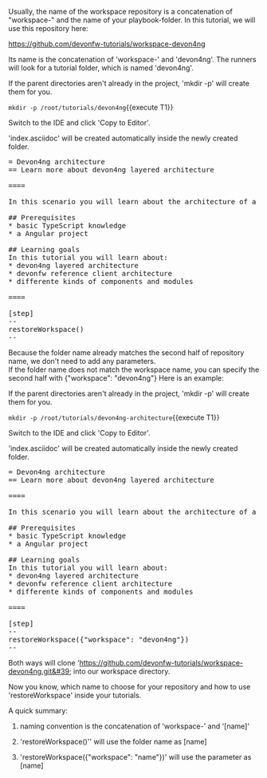 Usually, the name of the workspace repository is a concatenation of &#34;workspace-&#34; and the name of your playbook-folder.
In this tutorial, we will use this repository here:

https://github.com/devonfw-tutorials/workspace-devon4ng

Its name is the concatenation of &#39;workspace-&#39; and &#39;devon4ng&#39;.
The runners will look for a tutorial folder, which is named &#39;devon4ng&#39;. 



If the parent directories aren't already in the project, 'mkdir -p' will create them for you. 

`mkdir -p /root/tutorials/devon4ng`{{execute T1}}

Switch to the IDE and click 'Copy to Editor'. 

'index.asciidoc' will be created automatically inside the newly created folder.

<pre class="file" data-filename="tutorials/devon4ng/index.asciidoc">
= Devon4ng architecture
== Learn more about devon4ng layered architecture  

====

In this scenario you will learn about the architecture of a devon4ng project.

## Prerequisites
* basic TypeScript knowledge
* a Angular project   

## Learning goals
In this tutorial you will learn about: 
* devon4ng layered architecture
* devonfw reference client architecture
* differente kinds of components and modules

====

[step]
--
restoreWorkspace()
--
</pre>



 Because the folder name already matches the second half of repository name, we don&#39;t need to add any parameters.  
 If the folder name does not match the workspace name, you can specify the second half with {&#34;workspace&#34;: &#34;devon4ng&#34;}
 Here is an example:





If the parent directories aren't already in the project, 'mkdir -p' will create them for you. 

`mkdir -p /root/tutorials/devon4ng-architecture`{{execute T1}}

Switch to the IDE and click 'Copy to Editor'. 

'index.asciidoc' will be created automatically inside the newly created folder.

<pre class="file" data-filename="tutorials/devon4ng-architecture/index.asciidoc">
= Devon4ng architecture
== Learn more about devon4ng layered architecture  

====

In this scenario you will learn about the architecture of a devon4ng project.

## Prerequisites
* basic TypeScript knowledge
* a Angular project   

## Learning goals
In this tutorial you will learn about: 
* devon4ng layered architecture
* devonfw reference client architecture
* differente kinds of components and modules

====

[step]
--
restoreWorkspace({&#34;workspace&#34;: &#34;devon4ng&#34;})
--
</pre>

Both ways will clone &#39;https://github.com/devonfw-tutorials/workspace-devon4ng.git&#39; into our workspace directory. 

Now you know, which name to choose for your repository and how to use &#39;restoreWorkspace&#39; inside your tutorials.

A quick summary: 

1) naming convention is the concatenation of &#39;workspace-&#39; and &#39;[name]&#39;

2) &#39;restoreWorkspace()&#39;&#39; will use the folder name as [name]

3) &#39;restoreWorkspace({&#34;workspace&#34;: &#34;name&#34;})&#39; will use the parameter as [name]
